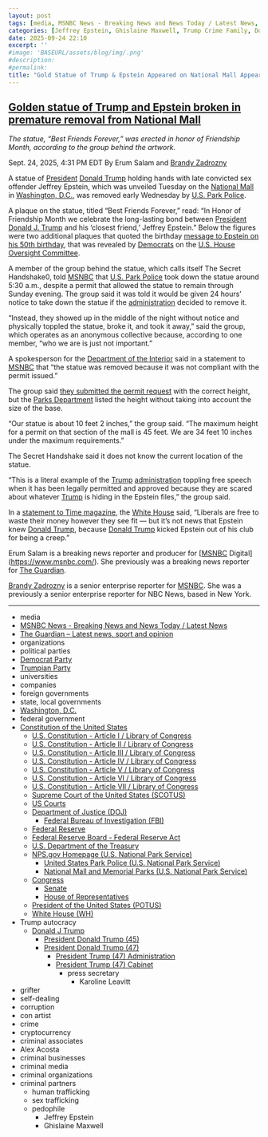 ```yaml
---
layout: post
tags: [media, MSNBC News - Breaking News and News Today / Latest News, The Guardian – Latest news sport and opinion, organizations, political parties, Democrat Party, Trumpian Party, universities, companies, foreign governments, state local governments, Washington D.C., federal government, Constitution of the United States, U.S. Constitution - Article I / Library of Congress, U.S. Constitution - Article II / Library of Congress, U.S. Constitution - Article III / Library of Congress, U.S. Constitution - Article IV / Library of Congress, U.S. Constitution - Article V / Library of Congress, U.S. Constitution - Article VI / Library of Congress, U.S. Constitution - Article VII / Library of Congress, Supreme Court of the United States (SCOTUS), US Courts, Department of Justice (DOJ), Federal Bureau of Investigation (FBI), Federal Reserve, Federal Reserve Board - Federal Reserve Act, U.S. Department of the Treasury, NPS.gov Homepage (U.S. National Park Service), United States Park Police (U.S. National Park Service), National Mall and Memorial Parks (U.S. National Park Service), Congress, Senate, House of Representatives, President of the United States (POTUS), White House (WH), Trump autocracy, Donald J Trump, President Donald Trump (45), President Donald Trump (47), President Trump (47) Administration, President Trump (47) Cabinet, press secretary, Karoline Leavitt, grifter, self-dealing, corruption, con artist, crime, cryptocurrency, criminal associates, Alex Acosta, criminal businesses, criminal media, criminal organizations, criminal partners, human trafficking, sex trafficking, pedophile, Jeffrey Epstein, Ghislaine Maxwell]
categories: [Jeffrey Epstein, Ghislaine Maxwell, Trump Crime Family, Donald Trump]
date: 2025-09-24 22:10
excerpt: ''
#image: 'BASEURL/assets/blog/img/.png'
#description:
#permalink:
title: "Gold Statue of Trump & Epstein Appeared on National Mall Appeared, Then Disappeared"
---
```


## [Golden statue of Trump and Epstein broken in premature removal from National Mall](https://www.msnbc.com/top-stories/latest/trump-epstein-statue-removed-national-mall-rcna233501)

*The statue, “Best Friends Forever,” was erected in honor of Friendship Month, according to the group behind the artwork.*

Sept. 24, 2025, 4:31 PM EDT
By Erum Salam and [Brandy Zadrozny](https://www.msnbc.com/author/brandy-zadrozny-ncpn858391)

A statue of [President](https://www.whitehouse.gov/) [Donald Trump](https://www.donaldjtrump.com/) holding hands with late convicted sex offender Jeffrey Epstein, which was unveiled Tuesday on the [National Mall](https://www.nps.gov/nama/) in [Washington, D.C.](https://dc.gov/), was removed early Wednesday by [U.S. Park Police](https://www.nps.gov/subjects/uspp/index.htm).

A plaque on the statue, titled “Best Friends Forever,” read: “In Honor of Friendship Month we celebrate the long-lasting bond between [President](https://www.whitehouse.gov/) [Donald J. Trump](https://www.donaldjtrump.com/) and his ‘closest friend,’ Jeffrey Epstein.” Below the figures were two additional plaques that quoted the birthday [message to Epstein on his 50th birthday](https://www.msnbc.com/top-stories/latest/epstein-birthday-book-trump-drawing-house-oversight-rcna229846), that was revealed by [Democrats](https://www.democrats.org/) on the [U.S. House](https://www.house.gov/) [Oversight Committee](https://oversight.house.gov/).

A member of the group behind the statue, which calls itself The Secret Handshake0, told [MSNBC](https://www.msnbc.com/) that [U.S. Park Police](https://www.nps.gov/subjects/uspp/index.htm) took down the statue around 5:30 a.m., despite a permit that allowed the statue to remain through Sunday evening. The group said it was told it would be given 24 hours’ notice to take down the statue if the [administration](https://www.whitehouse.gov/administration/) decided to remove it.

“Instead, they showed up in the middle of the night without notice and physically toppled the statue, broke it, and took it away,” said the group, which operates as an anonymous collective because, according to one member, “who we are is just not important.”

A spokesperson for the [Department of the Interior](https://www.doi.gov/) said in a statement to [MSNBC](https://www.msnbc.com/) that “the statue was removed because it was not compliant with the permit issued.”

The group said [they submitted the permit request](https://www.documentcloud.org/documents/26141137-trump-statue-permit/?mode=document) with the correct height, but the [Parks Department](https://www.nps.gov/) listed the height without taking into account the size of the base.

“Our statue is about 10 feet 2 inches,” the group said. “The maximum height for a permit on that section of the mall is 45 feet. We are 34 feet 10 inches under the maximum requirements.”

The Secret Handshake said it does not know the current location of the statue.

“This is a literal example of the [Trump](https://www.donaldjtrump.com/) [administration](https://www.whitehouse.gov/administration/) toppling free speech when it has been legally permitted and approved because they are scared about whatever [Trump](https://www.donaldjtrump.com/) is hiding in the Epstein files,” the group said.

In a [statement to Time magazine](https://time.com/7319909/trump-epstein-statue-washington-dc-protest/), the [White House](https://www.whitehouse.gov/) said, “Liberals are free to waste their money however they see fit — but it’s not news that Epstein knew [Donald Trump](https://www.donaldjtrump.com/), because [Donald Trump](https://www.donaldjtrump.com/) kicked Epstein out of his club for being a creep.”

Erum Salam is a breaking news reporter and producer for [[MSNBC](https://www.msnbc.com/) Digital](https://www.msnbc.com/). She previously was a breaking news reporter for [The Guardian](https://www.theguardian.com/).

[Brandy Zadrozny](https://www.msnbc.com/author/brandy-zadrozny-ncpn858391) is a senior enterprise reporter for [MSNBC](https://www.msnbc.com/). She was a previously a senior enterprise reporter for NBC News, based in New York.

----
- media
- [MSNBC News - Breaking News and News Today / Latest News](https://www.msnbc.com/)
- [The Guardian – Latest news, sport and opinion](https://www.theguardian.com/)
- organizations
- political parties
- [Democrat Party](https://www.democrats.org/)
- [Trumpian Party](https://www.gop.com/)
- universities
- companies
- foreign governments
- state, local governments 
- [Washington, D.C.](https://dc.gov/)
- federal government
- [Constitution of the United States](https://constitution.congress.gov/constitution/)
    - [U.S. Constitution - Article I / Library of Congress](https://constitution.congress.gov/constitution/article-1/)
    - [U.S. Constitution - Article II / Library of Congress](https://constitution.congress.gov/constitution/article-2/)
    - [U.S. Constitution - Article III / Library of Congress](https://constitution.congress.gov/constitution/article-3/)
    - [U.S. Constitution - Article IV / Library of Congress](https://constitution.congress.gov/constitution/article-4/)
    - [U.S. Constitution - Article V / Library of Congress](https://constitution.congress.gov/constitution/article-5/)
    - [U.S. Constitution - Article VI / Library of Congress](https://constitution.congress.gov/constitution/article-6/)
    - [U.S. Constitution - Article VII / Library of Congress](https://constitution.congress.gov/constitution/article-7/)
    - [Supreme Court of the United States (SCOTUS)](https://www.supremecourt.gov/)
    - [US Courts](https://www.uscourts.gov/)
    - [Department of Justice (DOJ)](https://www.justice.gov/)
        - [Federal Bureau of Investigation (FBI)](https://www.fbi.gov/)
    - [Federal Reserve](https;//www.federalreserve.gov/)
    - [Federal Reserve Board - Federal Reserve Act](https://www.federalreserve.gov/aboutthefed/fract.htm)
    - [U.S. Department of the Treasury](https://home.treasury.gov/)
    - [NPS.gov Homepage (U.S. National Park Service)](https://www.nps.gov/index.htm)
        - [United States Park Police (U.S. National Park Service)](https://www.nps.gov/subjects/uspp/index.htm)
        - [National Mall and Memorial Parks (U.S. National Park Service)](https://www.nps.gov/nama/index.htm)
    - [Congress](https://www.congress.gov/)
        - [Senate](https://www.senate.gov/)
        - [House of Representatives](https://www.house.gov/)
     - [President of the United States (POTUS)](https://www.whitehouse.gov/)
    - [White House (WH)](https://www.whitehouse.gov/)
- Trump autocracy
    - [Donald J Trump](https://www.donaldjtrump.com/)
        - [President Donald Trump (45)](https://trumpwhitehouse.archives.gov/)
        - [President Donald Trump (47)](https://www.whitehouse.gov/administration/donald-j-trump/)
            - [President Trump (47) Administration](https://www.whitehouse.gov/administration/)
            - [President Trump (47) Cabinet](https://www.whitehouse.gov/administration/the-cabinet/)
                - press secretary
                    - Karoline Leavitt
- grifter
- self-dealing
- corruption
- con artist
- crime
- cryptocurrency
- criminal associates
- Alex Acosta 
- criminal businesses
- criminal media
- criminal organizations
- criminal partners
    - human trafficking 
    - sex trafficking 
    - pedophile 
        - Jeffrey Epstein 
        - Ghislaine Maxwell
